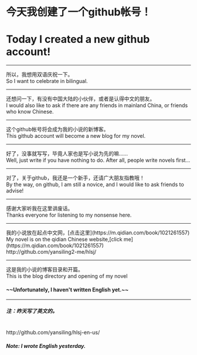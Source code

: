# 今天我创建了一个github帐号！<br>
# Today I created a new github account!<br>
<hr>
所以，我想用双语庆祝一下。<br>
So I want to celebrate in bilingual.<br>
<hr>还想问一下，有没有中国大陆的小伙伴，或者是认得中文的朋友。<br>
I would also like to ask if there are any friends in mainland China, or friends who know Chinese.<br>
<hr>这个github帐号将会成为我的小说的新博客。<br>
This github account will become a new blog for my novel.<br>
<hr>好了，没事就写写，毕竟人家也是写小说为先的嘛……<br>
Well, just write if you have nothing to do. After all, people write novels first...<br>
<hr>
对了，关于github，我还是一个新手，还请广大朋友指教哦！<br>
By the way, on github, I am still a novice, and I would like to ask friends to advise!<br>
<hr>感谢大家听我在这里讲废话。<br>
Thanks everyone for listening to my nonsense here.<br>
<hr>我的小说放在起点中文网，[点击这里](https://m.qidian.com/book/1021261557)<br>
My novel is on the qidian Chinese website,[click me](https://m.qidian.com/book/1021261557)<br>
http://github.com/yansiling2-me/hlsj/<br>
<hr>这是我的小说的博客目录和开篇。<br>
This is the blog directory and opening of my novel
<h4>~~Unfortunately, I haven't written English yet.~~</h4>
<hr>
<h5>注：昨天写了英文的。</h5><br>
http://github.com/yansiling/hlsj-en-us/
<h5>Note: I wrote English yesterday.</h5>
